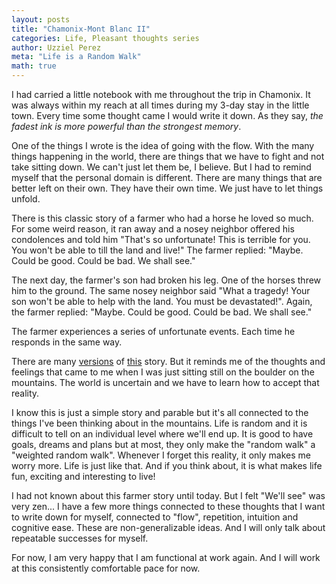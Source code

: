 ```yaml
---
layout: posts
title: "Chamonix-Mont Blanc II"
categories: Life, Pleasant thoughts series
author: Uzziel Perez
meta: "Life is a Random Walk"
math: true
---
```


I had carried a little notebook with me throughout the trip in Chamonix. It was always within my reach at all times during my 3-day stay in the little town. Every time some thought came I would write it down. As they say, *the fadest ink is more powerful than the strongest memory*.

One of the things I wrote is the idea of going with the flow. With the many things happening in the world, there are things that we have to fight and not take sitting down. We can't just let them be, I believe. But I had to remind myself that the personal domain is different. There are many things that are better left on their own. They have their own time. We just have to let things unfold.

There is this classic story of a farmer who had a horse he loved so much. For some weird reason, it ran away and a nosey neighbor offered his condolences and told him "That's so unfortunate! This is terrible for you. You won't be able to till the land and live!" The farmer replied: "Maybe. Could be good. Could be bad. We shall see."

The next day, the farmer's son had broken his leg. One of the horses threw him to the ground. The same nosey neighbor said "What a tragedy! Your son won't be able to help with the land. You must be devastated!". Again, the farmer replied: "Maybe. Could be good. Could be bad. We shall see."

The farmer experiences a series of unfortunate events. Each time he responds in the same way.

There are many [versions](https://www.youtube.com/watch?v=P3P7f0Zg9wk) of [this](https://mydepressionzone.com/depression-fighter/the-story-of-the-zen-farmer/) story. But it reminds me of the thoughts and feelings that came to me when I was just sitting still on the boulder on the mountains. The world is uncertain and we have to learn how to accept that reality. 

I know this is just a simple story and parable but it's all connected to the things I've been thinking about in the mountains. Life is random and it is difficult to tell on an individual level where we'll end up. It is good to have goals, dreams and plans but at most, they only make the "random walk" a "weighted random walk". Whenever I forget this reality, it only makes me worry more. Life is just like that. And if you think about, it is what makes life fun, exciting and interesting to live!

I had not known about this farmer story until today. But I felt "We'll see" was very zen... I have a few more things connected to these thoughts that I want to write down for myself, connected to "flow", repetition, intuition and cognitive ease. These are non-generalizable ideas. And I will only talk about repeatable successes for myself.

For now, I am very happy that I am functional at work again. And I will work at this consistently comfortable pace for now.
